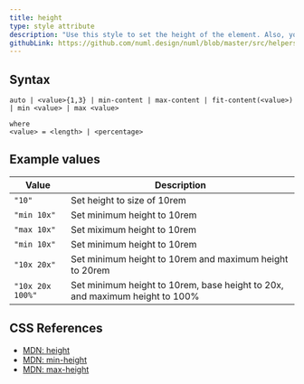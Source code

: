 ```yaml
---
title: height
type: style attribute
description: "Use this style to set the height of the element. Also, you can set minimum and maximum height."
githubLink: https://github.com/numl.design/numl/blob/master/src/helpers.js#L152
---
```


## Syntax

```
auto | <value>{1,3} | min-content | max-content | fit-content(<value>) | min <value> | max <value>

where
<value> = <length> | <percentage>
```

## Example values

|Value|Description|
|----|----|
|`"10"`|Set height to size of 10rem|
|`"min 10x"`|Set minimum height to 10rem|
|`"max 10x"`|Set miximum height to 10rem|
|`"min 10x"`|Set minimum height to 10rem|
|`"10x 20x"`|Set minimum height to 10rem and maximum height to 20rem|
|`"10x 20x 100%"`|Set minimum height to 10rem, base height to 20x, and maximum height to 100%|

## CSS References

* [MDN: height](!https://developer.mozilla.org/en-US/docs/Web/CSS/height)
* [MDN: min-height](!https://developer.mozilla.org/en-US/docs/Web/CSS/min-height)
* [MDN: max-height](!https://developer.mozilla.org/en-US/docs/Web/CSS/max-height)
